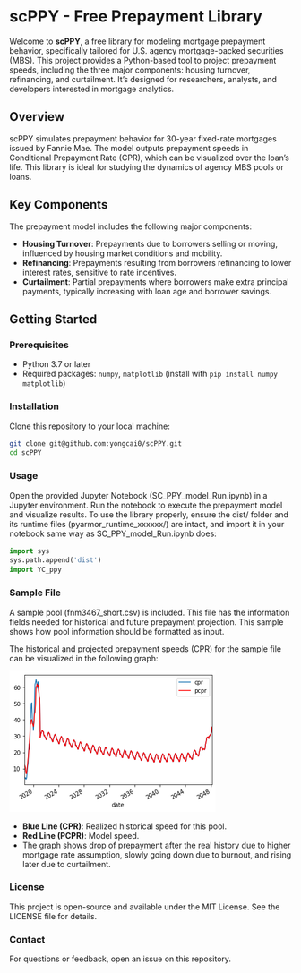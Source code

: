 # scPPY - Free Prepayment Library

Welcome to **scPPY**, a free library for modeling mortgage prepayment behavior, specifically tailored for U.S. agency mortgage-backed securities (MBS). This project provides a Python-based tool to project prepayment speeds, including the three major components: housing turnover, refinancing, and curtailment. It’s designed for researchers, analysts, and developers interested in mortgage analytics.

## Overview
scPPY simulates prepayment behavior for 30-year fixed-rate mortgages issued by Fannie Mae. The model outputs prepayment speeds in Conditional Prepayment Rate (CPR), which can be visualized over the loan’s life. This library is ideal for studying the dynamics of agency MBS pools or loans.

## Key Components
The prepayment model includes the following major components:
- **Housing Turnover**: Prepayments due to borrowers selling or moving, influenced by housing market conditions and mobility.
- **Refinancing**: Prepayments resulting from borrowers refinancing to lower interest rates, sensitive to rate incentives.
- **Curtailment**: Partial prepayments where borrowers make extra principal payments, typically increasing with loan age and borrower savings.

## Getting Started
### Prerequisites
- Python 3.7 or later
- Required packages: `numpy`, `matplotlib` (install with `pip install numpy matplotlib`)

### Installation
Clone this repository to your local machine:
```bash
git clone git@github.com:yongcai0/scPPY.git
cd scPPY
```

### Usage
Open the provided Jupyter Notebook (SC_PPY_model_Run.ipynb) in a Jupyter environment.
Run the notebook to execute the prepayment model and visualize results.
To use the library properly, ensure the dist/ folder and its runtime files (pyarmor_runtime_xxxxxx/) are intact, and import it in your notebook same way as SC_PPY_model_Run.ipynb does:
```python
import sys
sys.path.append('dist')
import YC_ppy
```

### Sample File
A sample pool (fnm3467_short.csv) is included. This file has the information fields needed for historical and future prepayment projection. This sample shows how pool information should be formatted as input.

The historical and projected prepayment speeds (CPR) for the sample file can be visualized in the following graph:

![Prepayment Graph](https://github.com/yongcai0/scPPY/raw/main/fnm3467ppy.png)

- **Blue Line (CPR)**: Realized historical speed for this pool.
- **Red Line (PCPR)**: Model speed.
- The graph shows drop of prepayment after the real history due to higher mortgage rate assumption, slowly going down due to burnout, and rising later due to curtailment.

### License
This project is open-source and available under the MIT License. See the LICENSE file for details.

### Contact
For questions or feedback, open an issue on this repository.


